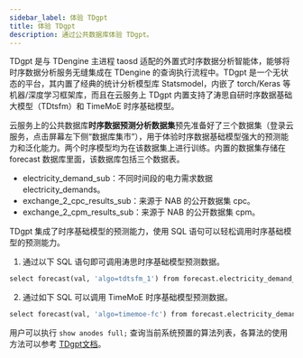 ```yaml
---
sidebar_label: 体验 TDgpt
title: 体验 TDgpt
description: 通过公共数据库体验 TDgpt。
---
```


TDgpt 是与 TDengine 主进程 taosd 适配的外置式时序数据分析智能体，能够将时序数据分析服务无缝集成在 TDengine 的查询执行流程中。TDgpt 是一个无状态的平台，其内置了经典的统计分析模型库 Statsmodel，内嵌了 torch/Keras 等机器/深度学习框架库，而且在云服务上 TDgpt 内置支持了涛思自研时序数据基础大模型（TDtsfm）和 TimeMoE 时序基础模型。

云服务上的公共数据库**时序数据预测分析数据集**预先准备好了三个数据集（登录云服务，点击屏幕左下侧“数据库集市”），用于体验时序数据基础模型强大的预测能力和泛化能力。两个时序模型均为在该数据集上进行训练。内置的数据集存储在 forecast 数据库里面，该数据库包括三个数据表。

- electricity_demand_sub：不同时间段的电力需求数据 electricity_demands。
- exchange_2_cpc_results_sub：来源于 NAB 的公开数据集 cpc。
- exchange_2_cpm_results_sub：来源于 NAB 的公开数据集 cpm。

TDgpt 集成了时序基础模型的预测能力，使用 SQL 语句可以轻松调用时序基础模型的预测能力。

1. 通过以下 SQL 语句即可调用涛思时序基础模型预测数据。

  ``` SQL
  select forecast(val, 'algo=tdtsfm_1') from forecast.electricity_demand_sub;
  ```

2. 通过如下 SQL 可以调用 TimeMoE 时序基础模型预测数据。

  ``` SQL
  select forecast(val, 'algo=timemoe-fc') from forecast.electricity_demand_sub;
  ```

用户可以执行 `show anodes full;` 查询当前系统预置的算法列表，各算法的使用方法可以参考 [TDgpt文档](https://docs.taosdata.com/advanced/TDgpt/introduction/)。

